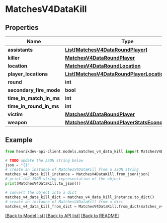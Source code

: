 # MatchesV4DataKill


## Properties

Name | Type | Description | Notes
------------ | ------------- | ------------- | -------------
**assistants** | [**List[MatchesV4DataRoundPlayer]**](MatchesV4DataRoundPlayer.md) |  | 
**killer** | [**MatchesV4DataRoundPlayer**](MatchesV4DataRoundPlayer.md) |  | 
**location** | [**MatchesV4DataRoundLocation**](MatchesV4DataRoundLocation.md) |  | 
**player_locations** | [**List[MatchesV4DataRoundPlayerLocations]**](MatchesV4DataRoundPlayerLocations.md) |  | 
**round** | **int** |  | 
**secondary_fire_mode** | **bool** |  | 
**time_in_match_in_ms** | **int** |  | 
**time_in_round_in_ms** | **int** |  | 
**victim** | [**MatchesV4DataRoundPlayer**](MatchesV4DataRoundPlayer.md) |  | 
**weapon** | [**MatchesV4DataRoundPlayerStatsEconomyWeapon**](MatchesV4DataRoundPlayerStatsEconomyWeapon.md) |  | 

## Example

```python
from henrikdev-api-client.models.matches_v4_data_kill import MatchesV4DataKill

# TODO update the JSON string below
json = "{}"
# create an instance of MatchesV4DataKill from a JSON string
matches_v4_data_kill_instance = MatchesV4DataKill.from_json(json)
# print the JSON string representation of the object
print(MatchesV4DataKill.to_json())

# convert the object into a dict
matches_v4_data_kill_dict = matches_v4_data_kill_instance.to_dict()
# create an instance of MatchesV4DataKill from a dict
matches_v4_data_kill_from_dict = MatchesV4DataKill.from_dict(matches_v4_data_kill_dict)
```
[[Back to Model list]](../README.md#documentation-for-models) [[Back to API list]](../README.md#documentation-for-api-endpoints) [[Back to README]](../README.md)



